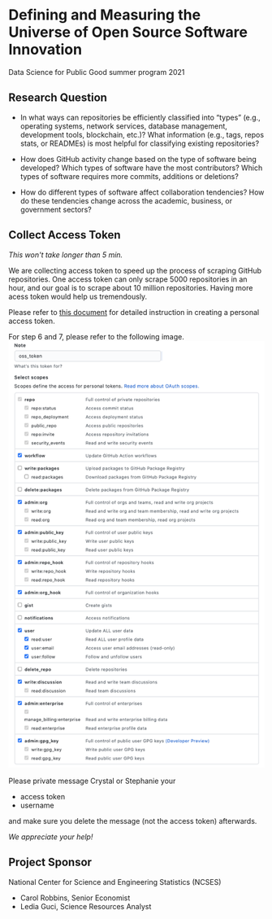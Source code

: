 # Defining and Measuring the Universe of Open Source Software Innovation

Data Science for Public Good summer program 2021

## Research Question

- In what ways can repositories be efficiently classified into “types” (e.g., operating systems, network services, database management, development tools, blockchain, etc.)? What information (e.g., tags, repos stats, or READMEs) is most helpful for classifying existing repositories? 

- How does GitHub activity change based on the type of software being developed? Which types of software have the most contributors? Which types of software requires more commits, additions or deletions? 

- How do different types of software affect collaboration tendencies? How do these tendencies change across the academic, business, or government sectors?


## Collect Access Token 

*This won't take longer than 5 min.* 

We are collecting access token to speed up the process of scraping GitHub repositories. One access token can only scrape 5000 repositories in an hour, and our goal is to scrape about 10 million repositories. Having more acess token would help us tremendously. 

Please refer to [this document](https://docs.github.com/en/github/authenticating-to-github/keeping-your-account-and-data-secure/creating-a-personal-access-token) for detailed instruction in creating a personal access token. 

For step 6 and 7, please refer to the following image.
![plot](./output/oss_token_setup.png)

Please private message Crystal or Stephanie your 
- access token 
- username <br />

and make sure you delete the message (not the access token) afterwards. 

*We appreciate your help!* 


## Project Sponsor
National Center for Science and Engineering Statistics (NCSES)
- Carol Robbins, Senior Economist
- Ledia Guci, Science Resources Analyst

